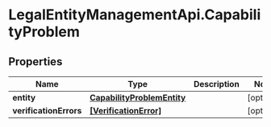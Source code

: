 # LegalEntityManagementApi.CapabilityProblem

## Properties

Name | Type | Description | Notes
------------ | ------------- | ------------- | -------------
**entity** | [**CapabilityProblemEntity**](CapabilityProblemEntity.md) |  | [optional] 
**verificationErrors** | [**[VerificationError]**](VerificationError.md) |  | [optional] 


